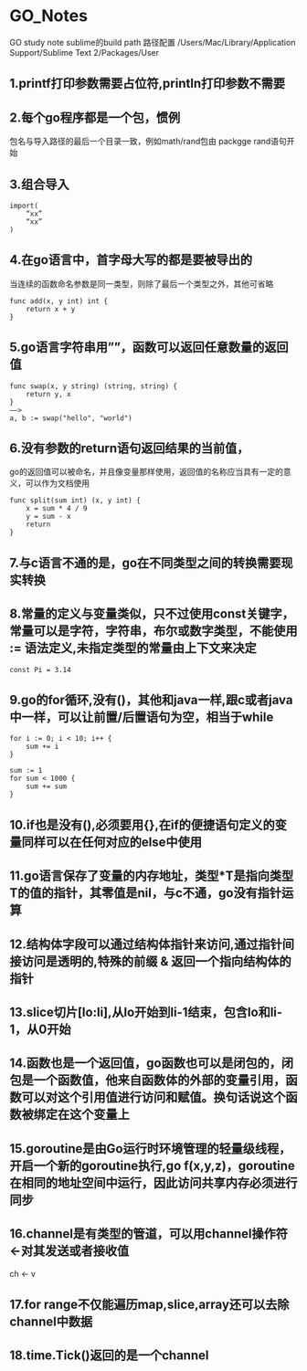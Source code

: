 # GO_Notes
GO study note 
sublime的build path 路径配置
/Users/Mac/Library/Application Support/Sublime Text 2/Packages/User

## 1.printf打印参数需要占位符,println打印参数不需要
## 2.每个go程序都是一个包，惯例
包名与导入路径的最后一个目录一致，例如math/rand包由 packgge rand语句开始

## 3.组合导入
```
import(
	“xx”
	“xx”
)
```

## 4.在go语言中，首字母大写的都是要被导出的
当连续的函数命名参数是同一类型，则除了最后一个类型之外，其他可省略
```
func add(x, y int) int {
	return x + y
}
```

## 5.go语言字符串用””，函数可以返回任意数量的返回值
```
func swap(x, y string) (string, string) {
	return y, x
}
——>
a, b := swap("hello", "world")
```

## 6.没有参数的return语句返回结果的当前值，
go的返回值可以被命名，并且像变量那样使用，返回值的名称应当具有一定的意义，可以作为文档使用
```
func split(sum int) (x, y int) {
	x = sum * 4 / 9
	y = sum - x
	return
}
```

## 7.与c语言不通的是，go在不同类型之间的转换需要现实转换

## 8.常量的定义与变量类似，只不过使用const关键字，常量可以是字符，字符串，布尔或数字类型，不能使用 := 语法定义,未指定类型的常量由上下文来决定
```
const Pi = 3.14
```

## 9.go的for循环,没有()，其他和java一样,跟c或者java中一样，可以让前置/后置语句为空，相当于while
```
for i := 0; i < 10; i++ {
    sum += i
}
	
sum := 1
for sum < 1000 {
    sum += sum
}
```

## 10.if也是没有(),必须要用{},在if的便捷语句定义的变量同样可以在任何对应的else中使用

## 11.go语言保存了变量的内存地址，类型*T是指向类型T的值的指针，其零值是nil，与c不通，go没有指针运算

## 12.结构体字段可以通过结构体指针来访问,通过指针间接访问是透明的,特殊的前缀 & 返回一个指向结构体的指针

## 13.slice切片[lo:li],从lo开始到li-1结束，包含lo和li-1，从0开始

## 14.函数也是一个返回值，go函数也可以是闭包的，闭包是一个函数值，他来自函数体的外部的变量引用，函数可以对这个引用值进行访问和赋值。换句话说这个函数被绑定在这个变量上

## 15.goroutine是由Go运行时环境管理的轻量级线程，开启一个新的goroutine执行,go f(x,y,z)，goroutine在相同的地址空间中运行，因此访问共享内存必须进行同步

## 16.channel是有类型的管道，可以用channel操作符<-对其发送或者接收值
ch <- v

## 17.for range不仅能遍历map,slice,array还可以去除channel中数据

## 18.time.Tick()返回的是一个channel





